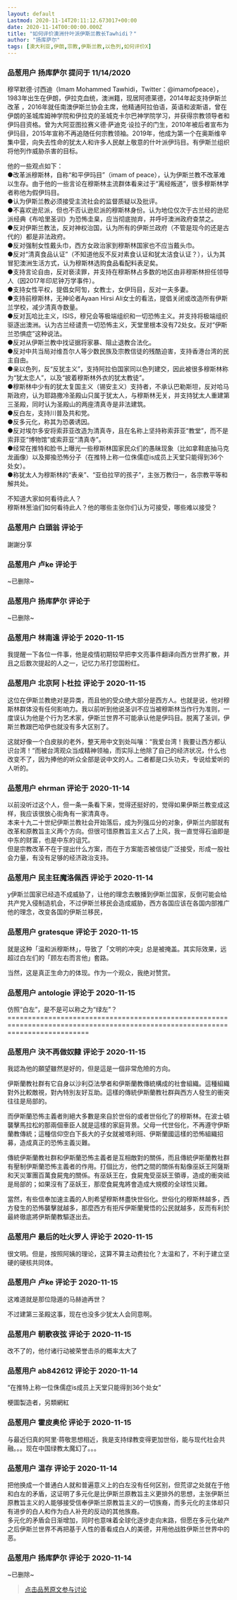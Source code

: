 ```yaml
---
layout: default
Lastmod: 2020-11-14T20:11:12.673017+00:00
date: 2020-11-14T00:00:00.000Z
title: "如何评价澳洲什叶派伊斯兰教长Tawhidi？"
author: "扬库萨尔"
tags: [澳大利亚,伊朗,宗教,伊斯兰教,以色列,如何评价X]
---
```



### 品葱用户 **扬库萨尔** 提问于 11/14/2020
    
穆罕默德·讨西迪（Imam Mohammed Tawhidi，Twitter：@imamofpeace），1983年出生在伊朗，伊拉克血统，澳洲籍，现居阿德莱德，2014年起支持伊斯兰改革 ，2016年就任南澳伊斯兰协会主席，他精通阿拉伯语，英语和波斯语，曾在伊朗的圣城库姆神学院和伊拉克的圣城克卡尔巴神学院学习，并获得宗教领导者和伊玛目资格。曾为大阿亚图拉赛义德·萨迪克·设拉子的门生，2010年被后者宣布为伊玛目，2015年宣称不再追随任何宗教领袖。2019年，他成为第一个在奥斯维辛集中营，向失去性命的犹太人和许多人民献上敬意的什叶派伊玛目。有伊斯兰组织将他列作威胁杀害的目标。  
  
他的一些观点如下：  
●改革派穆斯林，自称“和平伊玛目”（imam of peace），认为伊斯兰教不改革难以生存。由于他的一些言论在穆斯林主流群体看来过于“离经叛道”，很多穆斯林学者称他为假伊玛目。  
●认为伊斯兰教必须接受主流社会的监督质疑以及批评。  
●不喜欢逊尼派，但也不否认逊尼派的穆斯林身份。认为地位仅次于古兰经的逊尼派经典《布哈里圣训》为恐怖圭臬，应当彻底抛弃，并呼吁澳洲政府查禁之。  
●反对伊斯兰教法，反对神权治国，认为所有的伊斯兰政府（不管是现今的还是古代的）都是非法政府。  
●反对强制女性戴头巾，西方女政治家到穆斯林国家也不应当戴头巾。  
●反对“清真食品认证”（不知道他反不反对素食认证和犹太洁食认证？），认为其冒犯澳洲生活方式，认为穆斯林选购食品看配料表足矣。  
●支持言论自由，反对亵渎罪，并支持在穆斯林占多数的地区由非穆斯林担任领导人（因2017年印尼钟万学事件）。  
●支持女性平权，提倡女阿訇，女教士，女伊玛目，反对一夫多妻。  
●支持前穆斯林，无神论者Ayaan Hirsi Ali女士的看法，提倡关闭或改造所有伊斯兰学校，减少清真寺数量。  
●反对瓦哈比主义，ISIS，穆兄会等极端组织和一切恐怖主义。并支持将极端组织驱逐出澳洲。认为古兰经谴责一切恐怖主义，天堂里根本没有72处女。反对“伊斯兰恐惧症”这种说法。  
●反对从伊斯兰教中找证据将家暴、阻止退教合法化。  
●反对中共当局对维吾尔人等少数民族及宗教信徒的残酷迫害，支持香港台湾的民主自由。  
●亲以色列，反“反犹主义”，支持阿拉伯国家同以色列建交，因此被很多穆斯林称为“犹太恋人”，以及“披着穆斯林外衣的犹太教徒”。  
●穆斯林中少有的犹太复国主义（锡安主义）支持者，不承认巴勒斯坦，反对哈马斯政府，认为耶路撒冷圣殿山只属于犹太人，与穆斯林无关，并支持犹太人重建第三圣殿，同时认为圣殿山的两座清真寺是非法建筑。  
●反白左，支持川普及共和党。  
●反多元化，称其为恐袭诱因。  
●反对埃尔多安将索菲亚改造为清真寺，且在名称上坚持称索菲亚“教堂”，而不是索菲亚“博物馆”或索菲亚“清真寺”。  
●经常在推特和脸书上曝光一些穆斯林国家民众们的愚昧现象（比如拿鞋底抽马克龙画像）以及揶揄恐怖分子（在推特上称一位侏儒症is成员上天堂只能得到36个处女）。  
●称犹太人为穆斯林的“表亲”、“亚伯拉罕的孩子”，主张万教归一，各宗教平等和解共处。  
  
不知道大家如何看待此人？  
穆斯林葱油们如何看待此人？他的哪些主张你们认为可接受，哪些难以接受？
    
                

### 品葱用户 **白頭翁** 评论于 
        
謝謝分享
        
                

### 品葱用户 **卢ke** 评论于 
        
~已删除~
        
                

### 品葱用户 **扬库萨尔** 评论于 
        
~已删除~
        
                

### 品葱用户 **林南遠** 评论于 2020-11-15
        
我提醒一下各位一件事，他是疫情初期较早把李文亮事件翻译向西方世界扩散，并且之后数次提起的人之一，记忆力吊打您国粉红。
        
                

### 品葱用户 **北京阿卜杜拉** 评论于 2020-11-15
        
这位在伊斯兰教绝对是异类，而且他的受众绝大部分是西方人。也就是说，他对穆斯林群体没有任何影响力。我以前听到他说圣训不应当被穆斯林当作行为准则，一度误认为他是个行为艺术家，伊斯兰世界不可能承认他是伊玛目。脱离了圣训，伊斯兰教跟巴哈伊也就没有多大区别了。  
  
这就好像一个白皮肤的老外，整天用中文到处叫嚷：“我爱台湾！我要让西方都认识台湾！“而被台湾观众当成精神领袖，而实际上他除了自己的经济状况，什么也改变不了，因为捧他的听众全部是说中文的人。二者都是口头功夫，专说给爱听的人听的。
        
                

### 品葱用户 **ehrman** 评论于 2020-11-14
        
以前没听过这个人，但一条一条看下来，觉得还挺好的，觉得如果伊斯兰教变成这样，我应该很放心街角有一家清真寺。  
本来十九二十世纪伊斯兰教社会开始落后，成为列强瓜分的对象，伊斯兰内部就有改革和原教旨主义两个方向。但很可惜原教旨主义占了上风，我一直觉得石油即是中东的财富，也是中东的诅咒。  
但是宗教改革不在于提出什么方案，而在于方案能否被信徒广泛接受，形成一股社会力量，有没有足够的经济政治支持。
        
                

### 品葱用户 **民主狂魔洛佩西** 评论于 2020-11-14
        
y伊斯兰国家已经造不成威胁了，让他的理念去散播到伊斯兰国家，反倒可能会给共产党入侵制造机会，不过伊斯兰移民会造成威胁，西方各国应该在各国内部推广他的理念，改变各国的伊斯兰移民，
        
                

### 品葱用户 **gratesque** 评论于 2020-11-15
        
就是这种「温和派穆斯林」，导致了「文明的冲突」总是被掩盖。其实际效果，远超过白左们的「顾左右而言他」套路。  
  
当然，这是真正生命力的体现。作为一个观众，我绝对赞赏。
        
                

### 品葱用户 **antologie** 评论于 2020-11-15
        
仿照“白左”，是不是可以称之为“绿左”？  
\================================================================================================================================
        
                

### 品葱用户 **決不再做奴隸** 评论于 2020-11-15
        
我認為他的願望雖然是好的，但是這是一個非常危險的方向。  
  
伊斯蘭教社群有它自身以沙利亞法學者和伊斯蘭教傳統構成的社會組織。這種組織對外比較敵視，對內特別友好互助。這樣的傳統伊斯蘭教社群與西方人發生的衝突往往是局部的。  
  
而伊斯蘭恐怖主義者則絕大多數是來自於世俗的或者世俗化了的穆斯林。在波士頓襲擊馬拉松的那兩個車臣人就是這樣的家庭背景。父母一代世俗化，不再遵守伊斯蘭教傳統；這種信仰空白下長大的子女就被塔利班、伊斯蘭國這樣的恐怖組織招募，造成真正的恐怖主義災難。  
  
傳統伊斯蘭教社群和伊斯蘭恐怖主義者是互相敵對的關係，而且傳統伊斯蘭教社群有壓制伊斯蘭恐怖主義者的作用。打個比方，他們之間的關係有點像巫妖王阿薩斯和天災軍團百萬食屍鬼的關係。有巫妖王在，食屍鬼受巫妖王領導，造成的衝突祗是局部的；如果沒有了巫妖王，那麼食屍鬼將會造成大規模的全球性災難。  
  
當然，有些信奉加速主義的人則希望穆斯林盡快世俗化。世俗化的穆斯林越多，西方發生的恐怖襲擊就越多，那麼西方有拒斥伊斯蘭覺悟的公民就越多，反而有利於最終徹底將伊斯蘭教驅逐出去。
        
                

### 品葱用户 **最后的吐火罗人** 评论于 2020-11-15
        
很文明。但是，按照阿姨的理论，这算不算主动费拉化？太温和了，不利于建立坚硬的硬核共同体。
        
                

### 品葱用户 **卢ke** 评论于 2020-11-15
        
这难道就是那位隐遁的马赫迪再世？  
  
不过建第三圣殿这事，现在也没多少犹太人会同意啊。
        
                

### 品葱用户 **朝歌夜弦** 评论于 2020-11-15
        
改不了的，他付诸行动被荣誉击杀的概率太大了
        
                

### 品葱用户 **ab842612** 评论于 2020-11-14
        
“在推特上称一位侏儒症is成员上天堂只能得到36个处女”  
  
梗圖製造者，另類網紅
        
                

### 品葱用户 **霍皮奥伦** 评论于 2020-11-15
        
与最近归真的阿里·蒋敬思想相近，我是支持绿教变得更加世俗，能与现代社会共融。。。现在中国绿教太魔幻了。。。
        
                

### 品葱用户 **温存** 评论于 2020-11-14
        
把他换成一个普通白人就和普遍意义上的白左没有任何区别，但荒谬之处就在于他和白左的矛盾，这证明了多元化是比伊斯兰原教旨主义更排外的思想，主张伊斯兰原教旨主义的人能够接受信奉伊斯兰原教旨主义的一切族裔，而多元化的主体却只有进步的白人和作为白人补充的反动的其他族裔。  
多元化的矛盾会日渐增加，同时也意味着全球化逐步走向末路，但愿在多元化破产之后伊斯兰世界不再把基于人性的善看成白人的美德，并用他战胜伊斯兰世界中的恶。
        
                

### 品葱用户 **扬库萨尔** 评论于 2020-11-14
        
~已删除~
        
                





> [点击品葱原文参与讨论](https://pincong.rocks/question/33500)

